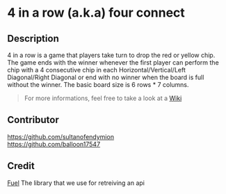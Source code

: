 # 4 in a row (a.k.a) four connect

## Description
4 in a row is a game that players take turn to drop the red or yellow chip. The game ends with the winner whenever the first player can perform the chip with a 4 consecutive chip in each Horizontal/Vertical/Left Diagonal/Right Diagonal or end with no winner when the board is full without the winner. The basic board size is 6 rows * 7 columns.
> For more informations, feel free to take a look at a [Wiki](https://github.com/sultanofendymion/4inarow/wiki)

## Contributor
https://github.com/sultanofendymion<br/>
https://github.com/balloon17547

## Credit
[Fuel](https://github.com/kittinunf/fuel) The library that we use for retreiving an api



